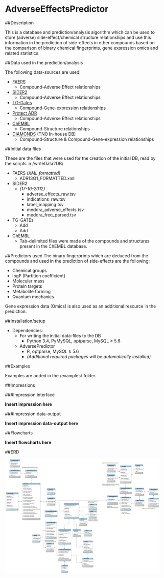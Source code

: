 AdverseEffectsPredictor
==========

##Description

This is a database and prediction/analysis algorithm which can be used to store (adverse) side-effect/chemical structure relationships and use this information in the prediction of side-effects in other compounds based on the comparison of binary chemical fingerprints, gene expression omics and related statistics.

##Data used in the prediction/analysis

The following data-sources are used:

-	[FAERS](http://www.fda.gov/Drugs/GuidanceComplianceRegulatoryInformation/Surveillance/AdverseDrugEffects/ucm082193.htm)
	-	Compound-Adverse Effect relationships
-	[SIDER2](http://sideeffects.embl.de/)
	-	Compound-Adverse Effect relationships
-	[TG-Gates](ftp://ftp.biosciencedbc.jp/archive/open-tggates/LATEST/README_e.html)
	-	Compound-Gene-expression relationships
-	[Protect ADR](http://www.imi-protect.eu/adverseDrugReactions.shtml)
	-	Compound-Adverse Effect relationships
-	[ChEMBL](https://www.ebi.ac.uk/chembl/)
	-	Compound-Structure relationships
-	[DIAMONDS](https://www.tno.nl/downloads/diamonds_leaflet.pdf) (TNO In-house DB)
	-	Compound-Structure & Compound-Gene-expression relationships
	
##Initial data files

These are the files that were used for the creation of the initial DB, read by the scripts in /writeData2DB/
-	FAERS *(XML formatted)*
	-	ADR13Q1_FORMATTED.xml
-	SIDER2	
	-	*(17-10-2012)*
		-	adverse_effects_raw.tsv
		-	indications_raw.tsv
		-	label_mapping.tsv
		-	meddra_adverse_effects.tsv
		-	meddra_freq_parsed.tsv
-	TG-GATEs
	-	Add 
	-	Add
-	ChEMBL
	-	Tab-delimited files were made of the compounds and structures present in the ChEMBL database.
	
##Predictors used
The binary fingerprints which are deduced from the compounds and used in the prediction of side-effects are the following:
- Chemical groups
- logP  (Partition coefficient)
- Molecular mass
- Protein targets
- Metabolite forming
- Quantum mechanics

Gene expression data (Omics) is also used as an additional resource in the prediction.

##Installation/setup

-	Dependencies:
	-	For writing the initial data-files to the DB
		-	Python 3.4, PyMySQL, optparse, MySQL ≥ 5.6
	-	AdversePredictor
		-	R, optparse, MySQL ≥ 5.6
		-	*(Additional required packages will be automatically installed)*
	
##Examples

Examples are added in the /examples/ folder.

##Impressions

###Impression interface

**Insert impression here**

###Impression data-output

**Insert impression data-output here**

##Flowcharts 

**Insert flowcharts here**

##ERD

![ERD Database](sql/erdDatabase.png)
